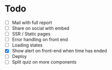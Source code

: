 # Todo

- [ ] Mail with full report
- [ ] Share on social with embed
- [ ] SSR / Static pages
- [ ] Error handling on front end
- [ ] Loading states
- [x] Show alert on front-end when time has ended
- [ ] Deploy
- [ ] Split quiz on more components